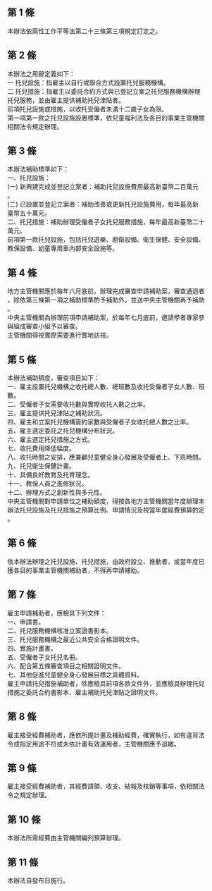 第 1 條
-------
本辦法依兩性工作平等法第二十三條第三項規定訂定之。

第 2 條
-------
本辦法之用辭定義如下：                                            
一  托兒設施：指雇主以自行或聯合方式設置托兒服務機構。            
二  托兒措施：指雇主以委託合約方式與已登記立案之托兒服務機構辦理  
    托兒服務，並由雇主提供補助托兒津貼者。                        
前項托兒設施或措施，以收托受僱者未滿十二歲子女為限。              
第一項第一款之托兒設施設置標準，依兒童福利法及各目的事業主管機關  
相關法令規定辦理。

第 3 條
-------
本辦法補助標準如下：  
一、托兒設施：  
 (一) 新興建完成並登記立案者：補助托兒設施費用最高新臺幣二百萬元  
      。  
 (二) 已設置並登記立案者：補助改善或更新托兒設施費用，每年最高新  
      臺幣五十萬元。  
二、托兒措施：補助辦理受僱者子女托兒服務措施，每年最高新臺幣二十  
    萬元。  
前項第一款托兒設施，包括托兒遊樂、廚衛設備、衛生保健、安全設備、  
教保設備、幼童專用車內部安全設施等。

第 4 條
-------
地方主管機關應於每年六月底前，辦理完成審查申請補助案，審查通過者  
，除依第三條第一項之補助標準酌予補助外，並送中央主管機關再予補助  
。  
中央主管機關為辦理前項申請補助案，於每年七月底前，邀請學者專家參  
與組成審查小組予以審查。  
主管機關得視實際需要進行實地訪視。

第 5 條
-------
本辦法補助額度，審查項目如下：  
一、雇主設置托兒機構之收托總人數、總班數及收托受僱者子女人數、班  
    數。  
二、受僱者子女需要收托數與實際收托人數之比率。  
三、雇主提供托兒津貼之補助狀況。  
四、雇主和立案托兒機構簽約家數與受僱者子女收托總人數之比率。  
五、雇主選定委託之托兒機構分布狀況。  
六、雇主選定托兒措施之方式。  
七、收托費用降低幅度。  
八、收托時間之安排，應兼顧兒童健全身心發展及受僱者上、下班時間。  
九、托兒衛生保健計畫。  
十、具備良好教育及托育理念。  
十一、教保人員之進修狀況。  
十二、辦理方式之創新性與多元性。  
中央主管機關對申請單位之補助額度，得按各地方主管機關當年度辦理本  
辦法托兒設施及托兒措施之預算比例、申請情況及視當年度經費預算酌定  
。

第 6 條
-------
依本辦法辦理之托兒設施、托兒措施，由政府設立、推動者，或當年度已  
獲各目的事業主管機關補助者，不得再申請補助。

第 7 條
-------
雇主申請補助者，應檢具下列文件：  
一、申請書。  
二、托兒服務機構核准立案證書影本。  
三、托兒服務機構之最近公共安全合格證明文件。  
四、實施計畫書。  
五、受僱者子女托兒名冊。  
六、配合第五條審查項目之相關證明文件。  
七、其他促進兒童健全身心發展目標之具體資料。  
雇主申請托兒措施補助者，除應檢具前項各款文件外，並應檢具辦理托兒  
措施之委託合約書影本、雇主補助托兒津貼之證明文件。

第 8 條
-------
雇主接受經費補助者，應依所提計畫及補助經費，確實執行，如有違背法  
令或指定用途不符或未依計畫有效運用者，主管機關應予追繳。

第 9 條
-------
雇主接受經費補助者，其經費請領、收支、結報及核銷等事項，依相關法  
令之規定辦理。

第 10 條
--------
本辦法所需經費由主管機關編列預算辦理。

第 11 條
--------
本辦法自發布日施行。

